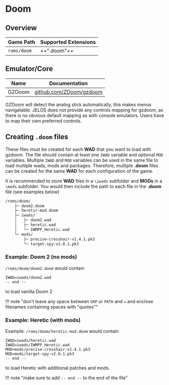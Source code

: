 # Doom

## Overview

| Game Path | Supported Extensions |
| --- | --- |
| `roms/doom` | ++".doom"++ |

## Emulator/Core

| Name | Documentation |
| --- | --- |
| GZDoom | [github.com/ZDoom/gzdoom](https://github.com/ZDoom/gzdoom) |

GZDoom will detect the analog stick automatically, this makes menus navigatable. JELOS does not provide any controls mapping for gzdoom, as there is no obvious default mapping as with console emulators. Users have to map their own preferred controls.

## Creating `.doom` files

These files must be created for each **WAD** that you want to load with gzdoom. The file should contain at least one `IWAD` variable and optional `MOD` variables. Multiple `IWAD` and `MOD` variables can be used in the same file to load multiple wads, mods and packages. Therefore, multiple **.doom** files can be created for the same **WAD** for each configuration of the game. 

It is recommended to store **WAD** files in a `\iwads` subfolder and **MODs** in a `\mods` subfolder. You would then include the path to each file in the **.doom** file (see examples below)

``` bash title="Example Folder Structure"
/roms/doom/
    ├─ doom2.doom
    ├─ heretic-mod.doom
    ├─ iwads/
    │   ├─ doom2.wad
    │   ├─ heretic.wad
    │   └─ IWMPP_Heretic.wad
    └─ mods/
        ├─ precise-crosshair-v1.4.1.pk3
        └─ target-spy-v2.0.1.pk3
```

### Example: Doom 2 (no mods)

`/roms/doom/doom2.doom` would contain
```
IWAD=iwads/doom2.wad
-- end --
```
to load vanilla Doom 2

!!! note "don't leave any space between `GRP` or `PATH` and `=` and enclose filenames containing spaces with "quotes""

### Example: Heretic (with mods)

Example: `/roms/doom/heretic-mod.doom` would contain
```
IWAD=iwads/heretic.wad
IWAD=iwads/IWMPP_Heretic.wad
MOD=mods/precise-crosshair-v1.4.1.pk3
MOD=mods/target-spy-v2.0.1.pk3
-- end --
```
to load Heretic with additional patches and mods.

!!! note "make sure to add `-- end --` to the end of the file"
